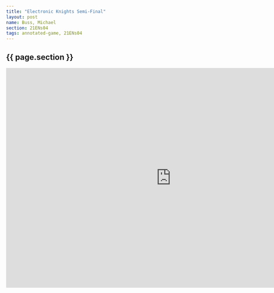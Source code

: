 ```yaml
---
title: "Electronic Knights Semi-Final"
layout: post
name: Buss, Michael
section: 21ENs04
tags: annotated-game, 21ENs04
---
```


<h2>{{ page.section }}</h2>

<iframe style='border: 0;' width='900px' height='600px' src='https://share.chessbase.com/SharedGames/frame/?p=xA+GCynK+qlPcGU8pwDEVU7U4eZm0adS88pV3pOsh2xxVE+/bPqCcmwLhZ2FrwD9'></iframe>
